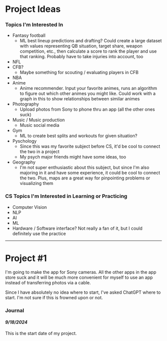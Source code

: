 # Project Ideas
### Topics I'm Interested In
* Fantasy football
  * ML best lineup predictions and drafting? Could create a large dataset with values representing QB situation, target share, weapon competition, etc., then calculate a score to rank the player and use that ranking. Probably have to take injuries into account, too
* NFL
* CFB? 
  * Maybe something for scouting / evaluating players in CFB
* NBA
* Anime
  * Anime recommender. Input your favorite animes, runs an algorithm to figure out which other animes you might like. Could work with a graph in this to show relationships between similar animes
* Photography 
  * Upload photos from Sony to phone thru an app (all the other ones suck) 
* Music / Music production
  * Music social media
* Gym
  * ML to create best splits and workouts for given situation?
* Pyschology
  * Since this was my favorite subject before CS, it'd be cool to connect the two in a project
  * My psych major friends might have some ideas, too
* Geography
  * I'm not super enthusiastic about this subject, but since I'm also majoring in it and have some experience, it could be cool to connect the two. Plus, maps are a great way for pinpointing problems or visualizing them

### CS Topics I'm Interested in Learning or Practicing
* Computer Vision
* NLP
* AI
* ML
* Hardware / Software interface? Not really a fan of it, but I could definitely use the practice

---
# Project #1
I'm going to make the app for Sony cameras. All the other apps in the app store suck and it will be much more convenient for myself to use an app instead of transferring photos via a cable.

Since I have absolutely no idea where to start, I've asked ChatGPT where to start. I'm not sure if this is frowned upon or not. 

### Journal
#### _9/18/2024_
This is the start date of my project.